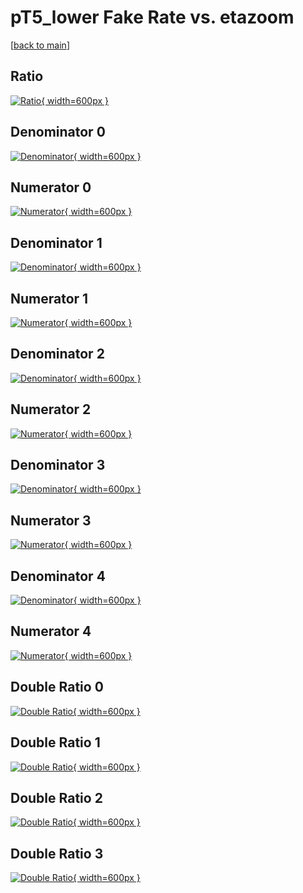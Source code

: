 # pT5_lower Fake Rate vs. etazoom

[[back to main](./)]



## Ratio

[![Ratio](../mtv/var/pT5_lower_fakerate_etazoom.png){ width=600px }](../mtv/var/pT5_lower_fakerate_etazoom.pdf)

## Denominator 0

[![Denominator](../mtv/den/pT5_lower_fakerate_etazoom_den0.png){ width=600px }](../mtv/den/pT5_lower_fakerate_etazoom_den0.pdf)

## Numerator 0

[![Numerator](../mtv/num/pT5_lower_fakerate_etazoom_num0.png){ width=600px }](../mtv/num/pT5_lower_fakerate_etazoom_num0.pdf)

## Denominator 1

[![Denominator](../mtv/den/pT5_lower_fakerate_etazoom_den1.png){ width=600px }](../mtv/den/pT5_lower_fakerate_etazoom_den1.pdf)

## Numerator 1

[![Numerator](../mtv/num/pT5_lower_fakerate_etazoom_num1.png){ width=600px }](../mtv/num/pT5_lower_fakerate_etazoom_num1.pdf)

## Denominator 2

[![Denominator](../mtv/den/pT5_lower_fakerate_etazoom_den2.png){ width=600px }](../mtv/den/pT5_lower_fakerate_etazoom_den2.pdf)

## Numerator 2

[![Numerator](../mtv/num/pT5_lower_fakerate_etazoom_num2.png){ width=600px }](../mtv/num/pT5_lower_fakerate_etazoom_num2.pdf)

## Denominator 3

[![Denominator](../mtv/den/pT5_lower_fakerate_etazoom_den3.png){ width=600px }](../mtv/den/pT5_lower_fakerate_etazoom_den3.pdf)

## Numerator 3

[![Numerator](../mtv/num/pT5_lower_fakerate_etazoom_num3.png){ width=600px }](../mtv/num/pT5_lower_fakerate_etazoom_num3.pdf)

## Denominator 4

[![Denominator](../mtv/den/pT5_lower_fakerate_etazoom_den4.png){ width=600px }](../mtv/den/pT5_lower_fakerate_etazoom_den4.pdf)

## Numerator 4

[![Numerator](../mtv/num/pT5_lower_fakerate_etazoom_num4.png){ width=600px }](../mtv/num/pT5_lower_fakerate_etazoom_num4.pdf)

## Double Ratio 0

[![Double Ratio](../mtv/ratio/pT5_lower_fakerate_etazoom_ratio0.png){ width=600px }](../mtv/ratio/pT5_lower_fakerate_etazoom_ratio0.pdf)

## Double Ratio 1

[![Double Ratio](../mtv/ratio/pT5_lower_fakerate_etazoom_ratio1.png){ width=600px }](../mtv/ratio/pT5_lower_fakerate_etazoom_ratio1.pdf)

## Double Ratio 2

[![Double Ratio](../mtv/ratio/pT5_lower_fakerate_etazoom_ratio2.png){ width=600px }](../mtv/ratio/pT5_lower_fakerate_etazoom_ratio2.pdf)

## Double Ratio 3

[![Double Ratio](../mtv/ratio/pT5_lower_fakerate_etazoom_ratio3.png){ width=600px }](../mtv/ratio/pT5_lower_fakerate_etazoom_ratio3.pdf)

